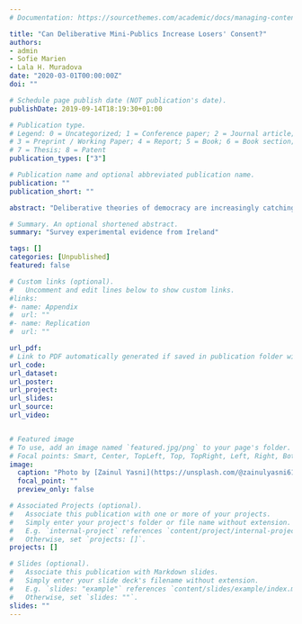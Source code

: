 ```yaml
---
# Documentation: https://sourcethemes.com/academic/docs/managing-content/

title: "Can Deliberative Mini-Publics Increase Losers' Consent?"
authors: 
- admin
- Sofie Marien 
- Lala H. Muradova
date: "2020-03-01T00:00:00Z"
doi: ""

# Schedule page publish date (NOT publication's date).
publishDate: 2019-09-14T18:19:30+01:00

# Publication type.
# Legend: 0 = Uncategorized; 1 = Conference paper; 2 = Journal article;
# 3 = Preprint / Working Paper; 4 = Report; 5 = Book; 6 = Book section;
# 7 = Thesis; 8 = Patent
publication_types: ["3"]

# Publication name and optional abbreviated publication name.
publication: ""
publication_short: ""

abstract: "Deliberative theories of democracy are increasingly catching the interest of activists, policy-makers, and empirical political scientists. However, surprisingly little remains known about the effects of commonly suggested deliberative democratic innovations, such as deliberative mini-publics, on the broader citizenry, as well as their interplay with established democratic institutions. This project provides novel experimental evidence on the polity-level implications of deliberative mini-publics. Our study addresses one of the most significant promises of mini-publics: the claim that mini-publics increase legitimacy perceptions and the willingness to accept unfavorable democratic decisions. Our experimental design builds on a small body of prior work that uses randomized descriptions of fictitious political decision-making processes to compare the effects of different democratic decision-making mechanisms on perceptions of process legitimacy. We go beyond these studies and vary whether, prior to the final decision, a mini-public deliberates on the issue at stake. In combination, this allows us to study the interplay of mini-publics with two traditional forms of democratic decision-making: direct voting in referendums and indirect voting in parliaments. To maximize ecological validity, we conduct our experiment in what is likely to be the only country context in which a majority of voters have heard of deliberative mini-publics and are familiar with their basic workings: the Republic of Ireland."

# Summary. An optional shortened abstract.
summary: "Survey experimental evidence from Ireland"

tags: []
categories: [Unpublished]
featured: false

# Custom links (optional).
#   Uncomment and edit lines below to show custom links.
#links:
#- name: Appendix
#  url: ""
#- name: Replication
#  url: ""

url_pdf: 
# Link to PDF automatically generated if saved in publication folder with same name as folder
url_code: 
url_dataset: 
url_poster:
url_project:
url_slides:
url_source:
url_video:


# Featured image
# To use, add an image named `featured.jpg/png` to your page's folder. 
# Focal points: Smart, Center, TopLeft, Top, TopRight, Left, Right, BottomLeft, Bottom, BottomRight.
image:
  caption: "Photo by [Zainul Yasni](https://unsplash.com/@zainulyasni6118?utm_source=unsplash&utm_medium=referral&utm_content=creditCopyText) on [*Unsplash*](https://unsplash.com/)"
  focal_point: ""
  preview_only: false

# Associated Projects (optional).
#   Associate this publication with one or more of your projects.
#   Simply enter your project's folder or file name without extension.
#   E.g. `internal-project` references `content/project/internal-project/index.md`.
#   Otherwise, set `projects: []`.
projects: []

# Slides (optional).
#   Associate this publication with Markdown slides.
#   Simply enter your slide deck's filename without extension.
#   E.g. `slides: "example"` references `content/slides/example/index.md`.
#   Otherwise, set `slides: ""`.
slides: ""
---
```


